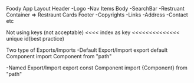 Foody App Layout
Header
-Logo
-Nav Items
Body
-SearchBar
-Restruant Container => Restraunt Cards
Footer
-Copyrights -Links -Address -Contact etc

Not using keys (not acceptable) <<<< index as key <<<<<<<<<<<<<< unique id(best practice)

Two type of Exports/Imports
-Default Export/Import
export default Component
import Component from "path"

-Named Export/Import
export const Component
import {Component} from "path"
